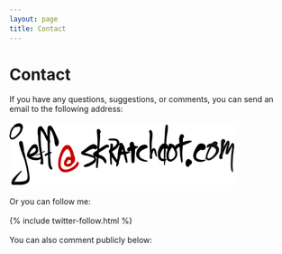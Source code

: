 ```yaml
---
layout: page
title: Contact
---
```

# Contact #
<div class="center">
	If you have any questions, suggestions, or comments, you can send an email to the following address:
	<br /><br />
	<img width="400" border="0" height="110" title="j e f f - s k r a t c h d o t . c o m" alt="j e f f - s k r a t c h d o t . c o m" src="/images/email.png" />
	<br /><br />
	Or you can follow me:
	<br /><br />
	{% include twitter-follow.html %}
	<br /><br />
	You can also comment publicly below:
</div>
